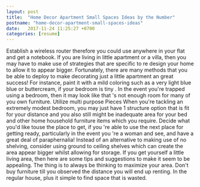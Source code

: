 ```yaml
---
layout: post
title:  "Home Decor Apartment Small Spaces Ideas by the Number"
postname: "home-decor-apartment-small-spaces-ideas"
date:   2017-11-24 11:25:27 +0700
categories: [resume]
---
```

Establish a wireless router therefore you could use anywhere in your flat and get a notebook. If you are living in little apartment or a villa, then you may have to make use of strategies that are specific to re design your home to allow it to appear bigger. Fortunately, there are many methods that you be able to deploy to make decorating just a little apartment an great success! For instance, paint it with a mild coloring such as a very light blue blue or buttercream, if your bedroom is tiny . In the event you're trapped using a bedroom, then it may look like that 's not enough room for many of you own furniture. Utilize multi purpose Pieces When you're tackling an extremely modest bedroom, you may just have 1 structure option that is fit for your distance and you also still might be inadequate area for your bed and other home household furniture items which you require. Decide what you'd like touse the place to get, if you 're able to use the next place for getting ready, particularly in the event you 're a woman and see, and have a great deal of paraphernalia! Instead of an alternative to making use of no shelving, consider using ground to ceiling shelves which can create the area appear bigger whilst allowing for storage. If you get yourself a little living area, then here are some tips and suggestions to make it seem to be appealing. The thing is to always be thinking to maximize your area. Don't buy furniture till you observed the distance you will end up renting. In the regular house, plus it simple to find space that is wasted.
